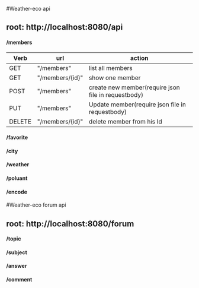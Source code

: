 


#Weather-eco api
## root: http://localhost:8080/api


#### /members 

<table>
	<thead>
		<tr> <th> Verb </th> <th> url </th> <th> action </th> </tr>
	</thead>
	<tbody>
		<tr> <td>GET</td> 		<td>"/members"</td> 		<td> list all members </td> </tr>
		<tr> <td>GET</td> 		<td>"/members/{id}"</td> 	<td> show one member </td> </tr>
		<tr> <td>POST</td> 		<td>"/members"</td> 		<td> create new member(require json file in requestbody) </td> </tr>
		<tr> <td>PUT</td> 		<td>"/members"</td> 		<td> Update member(require json file in requestbody) </td> </tr>
		<tr> <td>DELETE</td> 	<td>"/members/{id}"</td> 	<td> delete member from his Id </td> </tr>
	</tbody>
</table>




#### /favorite
#### /city
#### /weather
#### /poluant
#### /encode

#Weather-eco forum api
## root: http://localhost:8080/forum


#### /topic
#### /subject
#### /answer
#### /comment
